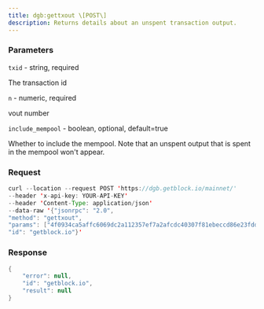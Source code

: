 ```yaml
---
title: dgb:gettxout \[POST\]
description: Returns details about an unspent transaction output.
---
```


### Parameters


`txid` - string, required

The transaction id

`n` - numeric, required

vout number

`include_mempool` - boolean, optional, default=true

Whether to include the mempool. Note that an unspent output that is
spent in the mempool won't appear.

### Request

``` java
curl --location --request POST 'https://dgb.getblock.io/mainnet/' 
--header 'x-api-key: YOUR-API-KEY' 
--header 'Content-Type: application/json' 
--data-raw '{"jsonrpc": "2.0",
"method": "gettxout",
"params": ["4f0934ca5affc6069dc2a112357ef7a2afcdc40307f81ebeccd86e23fddfa2db", 1, true],
"id": "getblock.io"}'
```

###  Response

``` java
{
    "error": null,
    "id": "getblock.io",
    "result": null
}
```


